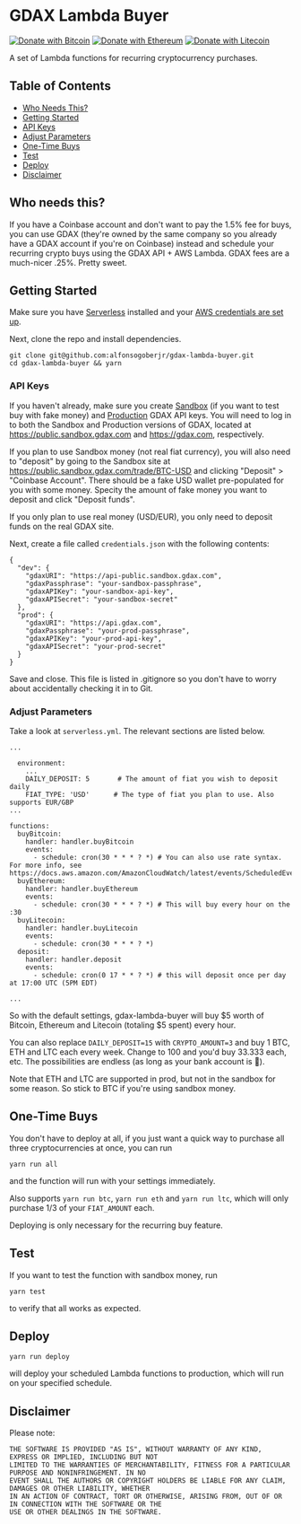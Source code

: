 # GDAX Lambda Buyer

[![Donate with Bitcoin](https://en.cryptobadges.io/badge/micro/16Ui8XPa6c3Z2P6tRuWFesrAyppgNnZHQm)](https://en.cryptobadges.io/donate/16Ui8XPa6c3Z2P6tRuWFesrAyppgNnZHQm) [![Donate with Ethereum](https://en.cryptobadges.io/badge/micro/0x3fC09955c9fbFE0fE0AF39E0f1587370627ED77a)](https://en.cryptobadges.io/donate/0x3fC09955c9fbFE0fE0AF39E0f1587370627ED77a) [![Donate with Litecoin](https://en.cryptobadges.io/badge/micro/LLFnB7p173qGsH3U3EXuMYzGw5qv31rJxA)](https://en.cryptobadges.io/donate/LLFnB7p173qGsH3U3EXuMYzGw5qv31rJxA)

A set of Lambda functions for recurring cryptocurrency purchases.

## Table of Contents

* [Who Needs This?](#who-needs-this)
* [Getting Started](#who-needs-this)
* [API Keys](#api-keys)
* [Adjust Parameters](#adjust-parameters)
* [One-Time Buys](#one-time-buys)
* [Test](#test)
* [Deploy](#deploy)
* [Disclaimer](#disclaimer)

## Who needs this?

If you have a Coinbase account and don't want to pay the 1.5% fee for buys, you can use GDAX (they're owned by the same company so you already have a GDAX account if you're on Coinbase) instead and schedule your recurring crypto buys using the GDAX API + AWS Lambda. GDAX fees are a much-nicer .25%. Pretty sweet.

## Getting Started

Make sure you have [Serverless](https://serverless.com/framework/docs/providers/aws/guide/installation/) installed and your [AWS credentials are set up](https://serverless.com/framework/docs/providers/aws/guide/credentials/).

Next, clone the repo and install dependencies.

```
git clone git@github.com:alfonsogoberjr/gdax-lambda-buyer.git
cd gdax-lambda-buyer && yarn
```

### API Keys

If you haven't already, make sure you create [Sandbox](https://public.sandbox.gdax.com/settings/api) (if you want to test buy with fake money) and [Production](https://www.gdax.com/settings/api) GDAX API keys. You will need to log in to both the Sandbox and Production versions of GDAX, located at https://public.sandbox.gdax.com and https://gdax.com, respectively.

If you plan to use Sandbox money (not real fiat currency), you will also need to "deposit" by going to the Sandbox site at https://public.sandbox.gdax.com/trade/BTC-USD and clicking "Deposit" > "Coinbase Account". There should be a fake USD wallet pre-populated for you with some money. Specity the amount of fake money you want to deposit and click "Deposit funds".

If you only plan to use real money (USD/EUR), you only need to deposit funds on the real GDAX site.

Next, create a file called `credentials.json` with the following contents:

```
{
  "dev": {
    "gdaxURI": "https://api-public.sandbox.gdax.com",
    "gdaxPassphrase": "your-sandbox-passphrase",
    "gdaxAPIKey": "your-sandbox-api-key",
    "gdaxAPISecret": "your-sandbox-secret"
  },
  "prod": {
    "gdaxURI": "https://api.gdax.com",
    "gdaxPassphrase": "your-prod-passphrase",
    "gdaxAPIKey": "your-prod-api-key",
    "gdaxAPISecret": "your-prod-secret"
  }
}
```

Save and close. This file is listed in .gitignore so you don't have to worry about accidentally checking it in to Git.

### Adjust Parameters

Take a look at `serverless.yml`. The relevant sections are listed below.

```
...

  environment:
    ...
    DAILY_DEPOSIT: 5       # The amount of fiat you wish to deposit daily
    FIAT_TYPE: 'USD'      # The type of fiat you plan to use. Also supports EUR/GBP
...

functions:
  buyBitcoin:
    handler: handler.buyBitcoin
    events:
      - schedule: cron(30 * * * ? *) # You can also use rate syntax. For more info, see https://docs.aws.amazon.com/AmazonCloudWatch/latest/events/ScheduledEvents.html
  buyEthereum:
    handler: handler.buyEthereum
    events:
      - schedule: cron(30 * * * ? *) # This will buy every hour on the :30
  buyLitecoin:
    handler: handler.buyLitecoin
    events:
      - schedule: cron(30 * * * ? *)
  deposit:
    handler: handler.deposit
    events:
      - schedule: cron(0 17 * * ? *) # this will deposit once per day at 17:00 UTC (5PM EDT)

...

```

So with the default settings, gdax-lambda-buyer will buy $5 worth of Bitcoin, Ethereum and Litecoin (totaling $5 spent) every hour.

You can also replace `DAILY_DEPOSIT=15` with `CRYPTO_AMOUNT=3` and buy 1 BTC, ETH and LTC each every week. Change to 100 and you'd buy 33.333 each, etc. The possibilities are endless (as long as your bank account is 💸).

Note that ETH and LTC are supported in prod, but not in the sandbox for some reason. So stick to BTC if you're using sandbox money.

## One-Time Buys

You don't have to deploy at all, if you just want a quick way to purchase all three cryptocurrencies at once, you can run

```
yarn run all
```

and the function will run with your settings immediately.

Also supports `yarn run btc`, `yarn run eth` and `yarn run ltc`, which will only purchase 1/3 of your `FIAT_AMOUNT` each.

Deploying is only necessary for the recurring buy feature.

## Test

If you want to test the function with sandbox money, run

```
yarn test
```

to verify that all works as expected.

## Deploy

```
yarn run deploy
```

will deploy your scheduled Lambda functions to production, which will run on your specified schedule.

## Disclaimer

Please note:

```
THE SOFTWARE IS PROVIDED "AS IS", WITHOUT WARRANTY OF ANY KIND, EXPRESS OR IMPLIED, INCLUDING BUT NOT  
LIMITED TO THE WARRANTIES OF MERCHANTABILITY, FITNESS FOR A PARTICULAR PURPOSE AND NONINFRINGEMENT. IN NO  
EVENT SHALL THE AUTHORS OR COPYRIGHT HOLDERS BE LIABLE FOR ANY CLAIM, DAMAGES OR OTHER LIABILITY, WHETHER  
IN AN ACTION OF CONTRACT, TORT OR OTHERWISE, ARISING FROM, OUT OF OR IN CONNECTION WITH THE SOFTWARE OR THE  
USE OR OTHER DEALINGS IN THE SOFTWARE.
```
